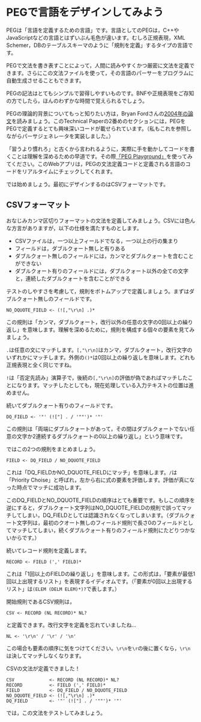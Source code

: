 # PEGで言語をデザインしてみよう

PEGは「言語を定義するための言語」です。言語としてのPEGは，C++やJavaScriptなどの言語とはずいぶん毛色が違います。むしろ正規表現，XML Schemer，DBのテーブルスキーマのように「規則を定義」するタイプの言語です。

PEGで文法を書き表すことによって，人間に読みやすくかつ厳密に文法を定義できます。さらにこの文法ファイルを使って，その言語のパーサーをプログラムに自動生成させることもできます。

PEGの記法はとてもシンプルで習得しやすいものです。BNFや正規表現をご存知の方でしたら，ほんのわずかな時間で覚えられるでしょう。

PEGの理論的背景についてもっと知りたい方は，Bryan Fordさんの[2004年の論文][Link_Ford]を読みましょう。このTechnical Paperの2番めのセクションには，PEGをPEGで定義するとても興味深いコードが載せられています。（私もこれを参照しながらパーサジェネレータを実装しました。）

「習うより慣れろ」と古くから言われるように，実際に手を動かしてコードを書くことは理解を深めるための早道です。その際[「PEG Playground」](http://yhirose.github.io/peglint/)を使ってみてください。このWebアプリは，PEGの文法定義コードと定義される言語のコードをリアルタイムにチェックしてくれます。

では始めましょう。最初にデザインするのはCSVフォーマットです。

## CSVフォーマット

おなじみカンマ区切りフォーマットの文法を定義してみましょう。CSVには色んな方言がありますが，以下の仕様を満たすものとします。

  * CSVファイルは，一つ以上フィールドでなる，一つ以上の行の集まり
  * フィールドは，ダブルクォート無しと有りある
  * ダブルクォート無しのフィールドには，カンマとダブルクォートを含むことができない
  * ダブルクォート有りのフィールドには，ダブルクォート以外の全ての文字と，連続したダブルクォートを含むことができる

テストのしやすさを考慮して，規則をボトムアップで定義しましょう。まずはダブルクォート無しのフィールドです。

    NO_DQUOTE_FIELD <- (![,"\r\n] .)*

この規則は「カンマ，ダブルクォート，改行以外の任意の文字の0回以上の繰り返し」を意味します。理解を深めるために，規則を構成する個々の要素を見てみましょう。

`.`は任意の文にマッチします。`[,"\r\n]`はカンマ，ダブルクォート，改行文字のいずれかにマッチします。外側の`()*`は0回以上の繰り返しを意味します。どれも正規表現と全く同じですね。

`!`は「否定先読み」演算子で，後続の`[,"\r\n]`の評価が偽であればマッチしたことになります。マッチしたとしても，現在処理している入力テキストの位置は進めません。

続いてダブルクォート有りのフィールドです。

    DQ_FIELD <- '"' (!["] . / '""')* '"'

この規則は「両端にダブルクォートがあって，その間はダブルクォートでない任意の文字か2連続するダブルクォートの0以上の繰り返し」という意味です。

ではこの2つの規則をまとめましょう。

    FIELD <- DQ_FIELD / NO_DQUOTE_FIELD

これは「DQ_FIELDかNO_DQUOTE_FIELDにマッチ」を意味します。`/`は「Priority Choise」と呼ばれ，左から右に式の要素を評価します。評価が真になった時点でマッチに成功します。

このDQ_FIELDとNO_DQUOTE_FIELDの順序はとても重要です。もしこの順序を逆にすると，ダブルクォート文字列はNO_DQUOTE_FIELDの規則で誤ってマッチしてしまい，DQ_FIELDとしては認識されなくなってしまいます。（ダブルクォート文字列は，最初のクオート無しのフィールド規則で長さ0のフィールドとしてマッチしてしまい，続くダブルクォート有りのフィールド規則にたどりつかないからです。）

続いてレコード規則を定義します。

    RECORD <- FIELD (',' FIELD)*

これは「1回以上のFIELDの繰り返し」を意味します。この形式は，「要素が最低1回以上出現するリスト」を表現するイディオムです。（「要素が0回以上出現するリスト」は`(ELEM (DELM ELEM)*)?`で表します。）

開始規則であるCSV規則は，

    CSV <- RECORD (NL RECORD)* NL?

と定義できます。改行文字を定義を忘れていましたね…

    NL <- '\r\n' / '\r' / '\n'

この場合も要素の順序に気をつけてください。`\r\n`を`\r`の後に置くなら，`\r\n`は決してマッチしなくなります。

CSVの文法が定義できました！

    CSV             <- RECORD (NL RECORD)* NL?
    RECORD          <- FIELD (',' FIELD)*
    FIELD           <- DQ_FIELD / NO_DQUOTE_FIELD
    NO_DQUOTE_FIELD <- (![,"\r\n] .)*
    DQ_FIELD        <- '"' (!["] . / '""')* '"'

では，この文法をテストしてみましょう。

[Link_BasicGrammar]: http://kmizu.hatenablog.com/entry/20100203/1265183754
[Link_Ford]: http://pdos.csail.mit.edu/papers/parsing:popl04.pdf
